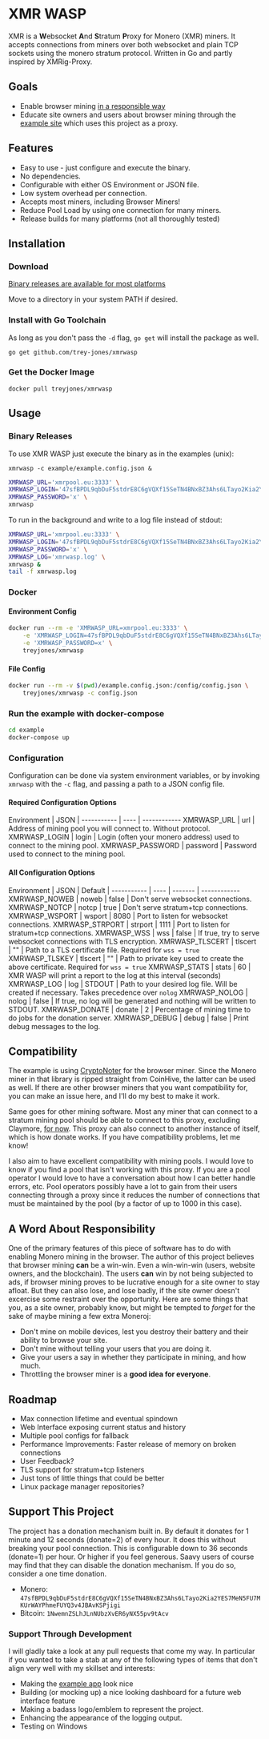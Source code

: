 # XMR WASP

XMR is a **W**ebsocket **A**nd **S**tratum **P**roxy for Monero (XMR) miners.  It accepts connections from miners over both websocket and plain TCP sockets using the monero stratum protocol.  Written in Go and partly inspired by XMRig-Proxy.

## Goals

* Enable browser mining [in a responsible way](#a-word-about-responsibility)
* Educate site owners and users about browser mining through the [example site](https://www.xmrwasp.com) which uses this project as a proxy.

## Features

* Easy to use - just configure and execute the binary.
* No dependencies.
* Configurable with either OS Environment or JSON file.
* Low system overhead per connection.
* Accepts most miners, including Browser Miners!
* Reduce Pool Load by using one connection for many miners.
* Release builds for many platforms (not all thoroughly tested)

## Installation

### Download

[Binary releases are available for most platforms](https://github.com/trey-jones/xmrwasp/releases)

Move to a directory in your system PATH if desired.

### Install with Go Toolchain

As long as you don't pass the `-d` flag, `go get` will install the package as well.

`go get github.com/trey-jones/xmrwasp`

### Get the Docker Image

`docker pull treyjones/xmrwasp`

## Usage

### Binary Releases

To use XMR WASP just execute the binary as in the examples (unix):

`xmrwasp -c example/example.config.json &`

```bash
XMRWASP_URL='xmrpool.eu:3333' \
XMRWASP_LOGIN='47sfBPDL9qbDuF5stdrE8C6gVQXf15SeTN4BNxBZ3Ahs6LTayo2Kia2YES7MeN5FU7MKUrWAYPhmeFUYQ3v4JBAvKSPjigi.250+env_example' \
XMRWASP_PASSWORD='x' \
xmrwasp
```

To run in the background and write to a log file instead of stdout:

```bash
XMRWASP_URL='xmrpool.eu:3333' \
XMRWASP_LOGIN='47sfBPDL9qbDuF5stdrE8C6gVQXf15SeTN4BNxBZ3Ahs6LTayo2Kia2YES7MeN5FU7MKUrWAYPhmeFUYQ3v4JBAvKSPjigi.250+env_example' \
XMRWASP_PASSWORD='x' \
XMRWASP_LOG='xmrwasp.log' \
xmrwasp &
tail -f xmrwasp.log
```

### Docker

#### Environment Config

```bash
docker run --rm -e 'XMRWASP_URL=xmrpool.eu:3333' \
    -e 'XMRWASP_LOGIN=47sfBPDL9qbDuF5stdrE8C6gVQXf15SeTN4BNxBZ3Ahs6LTayo2Kia2YES7MeN5FU7MKUrWAYPhmeFUYQ3v4JBAvKSPjigi.250+env_example' \
    -e 'XMRWASP_PASSWORD=x' \
    treyjones/xmrwasp
```

#### File Config

```bash
docker run --rm -v $(pwd)/example.config.json:/config/config.json \
    treyjones/xmrwasp -c config.json
```

### Run the example with docker-compose

```bash
cd example
docker-compose up
```

### Configuration

Configuration can be done via system environment variables, or by invoking `xmrwasp` with the `-c` flag, and passing a path to a JSON config file.

#### Required Configuration Options

Environment | JSON |
----------- | ---- | ------------
XMRWASP_URL | url | Address of mining pool you will connect to. Without protocol.
XMRWASP_LOGIN | login | Login (often your monero address) used to connect to the mining pool.
XMRWASP_PASSWORD | password | Password used to connect to the mining pool.

#### All Configuration Options

Environment | JSON | Default |
----------- | ---- | ------- | ------------
XMRWASP_NOWEB | noweb | false | Don't serve websocket connections.
XMRWASP_NOTCP | notcp | true | Don't serve stratum+tcp connections.
XMRWASP_WSPORT | wsport | 8080 | Port to listen for websocket connections.
XMRWASP_STRPORT | strport | 1111 | Port to listen for stratum+tcp connections.
XMRWASP_WSS | wss | false | If true, try to serve websocket connections with TLS encryption.
XMRWASP_TLSCERT | tlscert | "" | Path to a TLS certificate file.  Required for `wss = true`
XMRWASP_TLSKEY | tlscert | "" | Path to private key used to create the above certificate. Required for `wss = true`
XMRWASP_STATS | stats | 60 | XMR WASP will print a report to the log at this interval (seconds)
XMRWASP_LOG | log | STDOUT | Path to your desired log file.  Will be created if necessary.  Takes precedence over `nolog`
XMRWASP_NOLOG | nolog | false | If true, no log will be generated and nothing will be written to STDOUT.
XMRWASP_DONATE | donate | 2 | Percentage of mining time to do jobs for the donation server.
XMRWASP_DEBUG | debug | false | Print debug messages to the log.

## Compatibility

The example is using [CryptoNoter](https://github.com/cryptonoter/CryptoNoter) for the browser miner.  Since the Monero miner in that library is ripped straight from CoinHive, the latter can be used as well.  If there are other browser miners that you want compatibility for, you can make an issue here, and I'll do my best to make it work.

Same goes for other mining software.  Most any miner that can connect to a stratum mining pool should be able to connect to this proxy, excluding Claymore, [for now](#roadmap).  This proxy can also connect to another instance of itself, which is how donate works.  If you have compatibility problems, let me know!

I also aim to have excellent compatibility with mining pools.  I would love to know if you find a pool that isn't working with this proxy.  If you are a pool operator I would love to have a conversation about how I can better handle errors, etc.  Pool operators possibly have a lot to gain from their users connecting through a proxy since it reduces the number of connections that must be maintained by the pool (by a factor of up to 1000 in this case).

## A Word About Responsibility

One of the primary features of this piece of software has to do with enabling Monero mining in the browser.  The author of this project believes that browser mining **can** be a win-win.  Even a win-win-win (users, website owners, and the blockchain).  The users **can** win by not being subjected to ads, if browser mining proves to be lucrative enough for a site owner to stay afloat.  But they can also lose, and lose badly, if the site owner doesn't excercise some restraint over the opportunity.  Here are some things that you, as a site owner, probably know, but might be tempted to *forget* for the sake of maybe mining a few extra Moneroj:

* Don't mine on mobile devices, lest you destroy their battery and their ability to browse your site.
* Don't mine without telling your users that you are doing it.
* Give your users a say in whether they participate in mining, and how much.
* Throttling the browser miner is a **good idea for everyone**.

## Roadmap

* Max connection lifetime and eventual spindown
* Web Interface exposing current status and history
* Multiple pool configs for fallback
* Performance Improvements: Faster release of memory on broken connections
* User Feedback?
* TLS support for stratum+tcp listeners
* Just tons of little things that could be better
* Linux package manager repositories?

## Support This Project

The project has a donation mechanism built in.  By default it donates for 1 minute and 12 seconds (donate=2) of every hour.  It does this without breaking your pool connection.  This is configurable down to 36 seconds (donate=1) per hour.  Or higher if you feel generous. Saavy users of course may find that they can disable the donation mechanism.  If you do so, consider a one time donation.

* Monero: `47sfBPDL9qbDuF5stdrE8C6gVQXf15SeTN4BNxBZ3Ahs6LTayo2Kia2YES7MeN5FU7MKUrWAYPhmeFUYQ3v4JBAvKSPjigi`
* Bitcoin: `1NwemnZSLhJLnNUbzXvER6yNX55pv9tAcv`

### Support Through Development

I will gladly take a look at any pull requests that come my way.  In particular if you wanted to take a stab at any of the following types of items that don't align very well with my skillset and interests:

* Making the [example app](https://www.xmrwasp.com) look nice
* Building (or mocking up) a nice looking dashboard for a future web interface feature
* Making a badass logo/emblem to represent the project.
* Enhancing the appearance of the logging output.
* Testing on Windows
